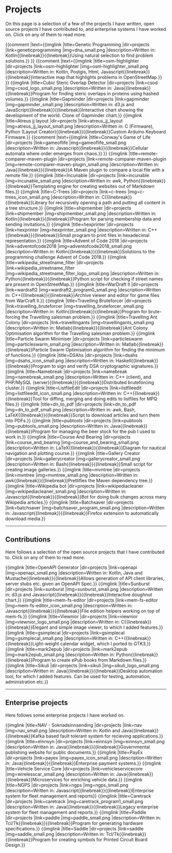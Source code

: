 # Projects

On this page is a selection of a few of the projects I have written, open source projects I have contributed to, and enterprise systems I have worked on. Click on any of them to read more.

{{comment |text={{imglink |title=Genetic Programming |dir=projects |link=geneticprogramming |img=dna_small.png |description=Written in: Kotlin{{linebreak}}{{linebreak}}Using natural selection to find problem solutions.}} }}
{{comment |text={{imglink |title=osm-highlighter |dir=projects |link=osm-highlighter |img=osm-highlighter_small.png |description=Written in: Kotlin, Postgis, Html, Javascript{{linebreak}}{{linebreak}}Interactive map that highlights problems in OpenStreetMap.}} }}
{{imglink |title=Cubic Steric Overlap Detector |dir=projects |link=csod |img=csod_logo_small.png |description=Written in: Java{{linebreak}}{{linebreak}}Program for finding steric overlaps in proteins using hashed volumes.}}
{{imglink |title=Gapminder |dir=projects |link=gapminder |img=gapminder_small.png |description=Written in: d3.js and JavaScript{{linebreak}}{{linebreak}}Interactive chart showing the development of the world. Clone of Gapminder chart.}}
{{imglink |title=Atreus jj layout |dir=projects |link=atreus_jj_layout |img=atreus_jj_layout_small.png |description=Written in: C (Firmware), Python (Layout Creator){{linebreak}}{{linebreak}}Custom Arduino Keyboard Firmware.}}
{{comment |text={{imglink |title=Conway's Game of Life |dir=projects |link=gameoflife |img=gameoflife_small.png |description=Written in: Javascript{{linebreak}}{{linebreak}}Cellular automata where order emerges from chaos.}} }}
{{imglink |title=remote-comparer-maven-plugin |dir=projects |link=remote-comparer-maven-plugin |img=remote-comparer-maven-plugin_small.png |description=Written in: Java{{linebreak}}{{linebreak}}A Maven plugin to compare a local file with a remote file.}}
{{imglink |title=Incunable |dir=projects |link=incunable |img=incunable_small.png |description=Written in: awk, Python{{linebreak}}{{linebreak}}Templating engine for creating websites out of Markdown files.}}
{{imglink |title=C-Trees |dir=projects |link=c-trees |img=c-trees_icon_small.png |description=Written in: C{{linebreak}}{{linebreak}}Library for recursively opening a path and putting all content in a tree structure.}}
{{imglink |title=shipmember |dir=projects |link=shipmember |img=shipmember_small.png |description=Written in: Kotlin{{linebreak}}{{linebreak}}Program for parsing membership data and sending invitations.}}
{{imglink |title=hexprinter |dir=projects |link=hexprinter |img=hexprinter_small.png |description=Written in: C++{{linebreak}}{{linebreak}}Small program to print files in hexadecimal representation.}}
{{imglink |title=Advent of Code 2018 |dir=projects |link=adventofcode2018 |img=adventofcode2018_small.png |description=Written in: Kotlin{{linebreak}}{{linebreak}}Solutions to the programming challenge Advent of Code 2018.}}
{{imglink |title=wikipedia_streetname_filter |dir=projects |link=wikipedia_streetname_filter |img=wikipedia_streetname_filter_logo_small.png |description=Written in: Python{{linebreak}}{{linebreak}}Python script for checking if street names are present in OpenStreetMap.}}
{{imglink |title=WarDraft II |dir=projects |link=wardraft2 |img=wardraft2_program0_small.png |description=Written in: C++{{linebreak}}{{linebreak}}Archive viewer and editor for game files from WarCraft II.}}
{{imglink |title=Travelling Bruteforcer |dir=projects |link=travelling_bruteforcer |img=travelling_bruteforcer_small.png |description=Written in: Kotlin{{linebreak}}{{linebreak}}Program for brute-forcing the Travelling salesman problem.}}
{{imglink |title=Travelling Ant Colony |dir=projects |link=travellingants |img=travellingants_small.png |description=Written in: Matlab{{linebreak}}{{linebreak}}Ant Colony Optimisation algorithm for the Travelling salesman problem.}}
{{imglink |title=Particle Swarm Minimiser |dir=projects |link=particleswarm |img=particleswarm_small.png |description=Written in: Matlab{{linebreak}}{{linebreak}}Particle Swarm Optimisation algorithm for finding the minimum of functions.}}
{{imglink |title=DSAhs |dir=projects |link=dsahs |img=dsahs_icon_small.png |description=Written in: Haskell{{linebreak}}{{linebreak}}Program to sign and verify DSA cryptographic signatures.}}
{{imglink |title=Namebreak |dir=projects |link=namebreak |img=namebreak_small.png |description=Written in: C++ (client), and PHP/MySQL (server){{linebreak}}{{linebreak}}Distributed bruteforcing cluster.}}
{{imglink |title=ListfileEdit |dir=projects |link=listfileedit |img=listfileedit_icon_small.png |description=Written in: C++{{linebreak}}{{linebreak}}Tool for diffing, merging and doing edits to listfiles for MPQ files.}}
{{imglink |title=dn_to_pdf |dir=projects |link=dn_to_pdf |img=dn_to_pdf_small.png |description=Written in: awk, Bash, LaTeX{{linebreak}}{{linebreak}}Script to download articles and turn them into PDFs.}}
{{imglink |title=pubtools |dir=projects |link=pubtools |img=pubtools_small.png |description=Written in: Java{{linebreak}}{{linebreak}}Program for managing the beer stock for the pub I used to work in.}}
{{imglink |title=Course And Bearing |dir=projects |link=course_and_bearing |img=course_and_bearing_small.png |description=Written in: LaTeX{{linebreak}}{{linebreak}}Diagram for nautical navigation and plotting course.}}
{{imglink |title=Gallery Creator |dir=projects |link=gallerycreator |img=gallerycreator_small.png |description=Written in: Bash{{linebreak}}{{linebreak}}Small script for creating image galleries.}}
{{imglink |title=mvntree |dir=projects |link=mvntree |img=mvntree_small.png |description=Written in: awk{{linebreak}}{{linebreak}}Prettifies the Maven dependency tree.}}
{{imglink |title=Wikipedia bot |dir=projects |link=wikipediacleaner |img=wikipediacleaner_small.png |description=Written in: Javascript{{linebreak}}{{linebreak}}Bot for doing bulk changes across many Wikipedia articles.}}
{{imglink |title=Batchsaver |dir=projects |link=batchsaver |img=batchsaver_program_small.png |description=Written in: Javascript{{linebreak}}{{linebreak}}Firefox extension to automatically download media.}}

---

## Contributions

Here follows a selection of the open source projects that I have contributed to. Click on any of them to read more.

{{imglink |title=OpenAPI Generator |dir=projects |link=openapi |img=openapi_small.png |description=Written in: Kotlin, Java and Mustache{{linebreak}}{{linebreak}}Allows generation of API client libraries, server stubs etc. given an OpenAPI Spec.}}
{{imglink |title=Sunburst |dir=projects |link=sunburst |img=sunburst_small.png |description=Written in: d3.js and Javascript{{linebreak}}{{linebreak}}Interactive doughnut chart.}}
{{imglink |title=mem-fs-editor |dir=projects |link=mem-fs-editor |img=mem-fs-editor_icon_small.png |description=Written in: Javascript{{linebreak}}{{linebreak}}File edition helpers working on top of mem-fs.}}
{{imglink |title=Viewnior |dir=projects |link=viewnior |img=viewnior_logo_small.png |description=Written in: C{{linebreak}}{{linebreak}}Elegant and simple image viewer, to which I added features.}}
{{imglink |title=gsimplecal |dir=projects |link=gsimplecal |img=gsimplecal_small.png |description=Written in: C++{{linebreak}}{{linebreak}}Light-weight calendar widget, which I ported to GTK3.}}
{{imglink |title=mark2epub |dir=projects |link=mark2epub |img=mark2epub_small.png |description=Written in: Python{{linebreak}}{{linebreak}}Program to create ePub books from Markdown files.}}
{{imglink |title=Sikuli |dir=projects |link=sikuli |img=sikuli_logo_small.png |description=Written in: Java{{linebreak}}{{linebreak}}Desktop automation tool, for which I added features. Can be used for testing, automation, administration etc.}}

---

## Enterprise projects
Here follows some enterprise projects I have worked on.

{{imglink |title=NAV - Soknadsinnsending |dir=projects |link=nav |img=nav_small.png |description=Written in: Kotlin and Java{{linebreak}}{{linebreak}}Kafka based fault tolerant system for recieving applications.}}
{{imglink |title=eInnsyn |dir=projects |link=einnsyn |img=einnsyn_small.png |description=Written in: Java{{linebreak}}{{linebreak}}Governmental publishing website for public documents.}}
{{imglink |title=PayEx |dir=projects |link=payex |img=payex_icon_small.png |description=Written in: Java{{linebreak}}{{linebreak}}Enterprise payment systems.}}
{{imglink |title=Vehicle Service Core |dir=projects |link=vehicleservicecore |img=wirelesscar_small.png |description=Written in: Java{{linebreak}}{{linebreak}}Microservices for enriching vehicle data.}}
{{imglink |title=NGPS |dir=projects |link=ngps |img=ngps_small.png |description=Written in: Javascript{{linebreak}}{{linebreak}}Enterprise system for fleet management and reports}}
{{imglink |title=Caretrack |dir=projects |link=caretrack |img=caretrack_program1_small.png |description=Written in: Java{{linebreak}}{{linebreak}}Legacy enterprise system for fleet management and reports.}}
{{imglink |title=Paddle |dir=projects |link=paddle |img=paddle_small.png |description=Written in: Tcl/Tk{{linebreak}}{{linebreak}}Program for generating hardware specifications.}}
{{imglink |title=Saddle |dir=projects |link=saddle |img=saddle_small.png |description=Written in: Tcl/Tk{{linebreak}}{{linebreak}}Program for creating symbols for Printed Circuit Board Design.}}
